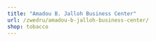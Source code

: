 ```yaml
---
title: "Amadou B. Jalloh Business Center"
url: /zwedru/amadou-b-jalloh-business-center/
shop: tobacco
---
```

